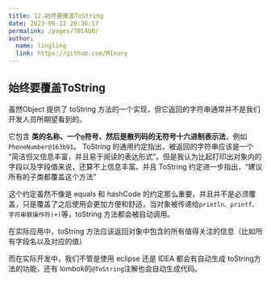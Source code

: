 ```yaml
---
title: 12.始终要覆盖ToString
date: 2023-06-12 20:36:17
permalink: /pages/7814b8/
author: 
  name: lingling
  link: https://github.com/M1sury
---
```

## 始终要覆盖ToString

虽然Object 提供了 toString 方法的一个实现，但它返回的字符串通常并不是我们开发人员所期望看到的。

它包含 **类的名称、一个`@`符号、然后是散列码的无符号十六进制表示法**，例如 `PhoneNumber@163b91`。 ToString 的通用约定指出，被返回的字符串应该是一个 “简洁但又信息丰富，并且易于阅读的表达形式”。但是我认为比起打印出对象内的字段以及字段值来说，还算不上信息丰富。并且 ToString 约定进一步指出，“建议所有的子类都覆盖这个方法”

这个约定虽然不像是 equals 和 hashCode 的约定那么重要，并且并不是必须覆盖，只是覆盖了之后使用会更加方便和舒适，当对象被传递给`println、printf、字符串联操作符(+)`等，toString 方法都会被自动调用。

在实际应用中，toString 方法应该返回对象中包含的所有值得关注的信息（比如所有字段名以及对应的值）

而在实际开发中，我们不管是使用 eclipse 还是 IDEA 都会有自动生成 toString方法的功能，还有 lombok的`@ToString`注解也会自动生成代码。